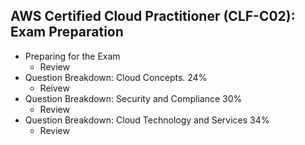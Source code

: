 ## AWS Certified Cloud Practitioner (CLF-C02): Exam Preparation
  - Preparing for the Exam
    - Review
  - Question Breakdown: Cloud Concepts. 24%
    - Reivew
  - Question Breakdown: Security and Compliance 30%
    - Review
  - Question Breakdown: Cloud Technology and Services 34%
    - Review